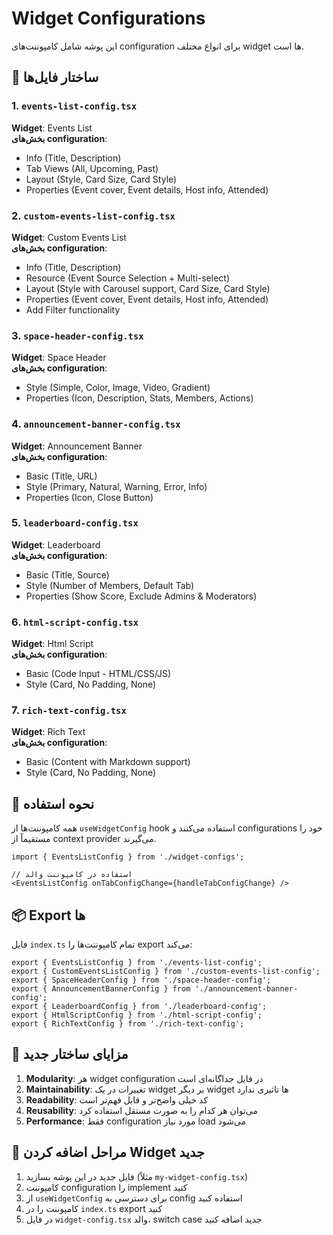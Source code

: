 # Widget Configurations

این پوشه شامل کامپوننت‌های configuration برای انواع مختلف widget ها است.

## 📁 ساختار فایل‌ها

### 1. `events-list-config.tsx`
**Widget**: Events List  
**بخش‌های configuration**:
- Info (Title, Description)
- Tab Views (All, Upcoming, Past)
- Layout (Style, Card Size, Card Style)
- Properties (Event cover, Event details, Host info, Attended)

### 2. `custom-events-list-config.tsx`
**Widget**: Custom Events List  
**بخش‌های configuration**:
- Info (Title, Description)
- Resource (Event Source Selection + Multi-select)
- Layout (Style with Carousel support, Card Size, Card Style)
- Properties (Event cover, Event details, Host info, Attended)
- Add Filter functionality

### 3. `space-header-config.tsx`
**Widget**: Space Header  
**بخش‌های configuration**:
- Style (Simple, Color, Image, Video, Gradient)
- Properties (Icon, Description, Stats, Members, Actions)

### 4. `announcement-banner-config.tsx`
**Widget**: Announcement Banner  
**بخش‌های configuration**:
- Basic (Title, URL)
- Style (Primary, Natural, Warning, Error, Info)
- Properties (Icon, Close Button)

### 5. `leaderboard-config.tsx`
**Widget**: Leaderboard  
**بخش‌های configuration**:
- Basic (Title, Source)
- Style (Number of Members, Default Tab)
- Properties (Show Score, Exclude Admins & Moderators)

### 6. `html-script-config.tsx`
**Widget**: Html Script  
**بخش‌های configuration**:
- Basic (Code Input - HTML/CSS/JS)
- Style (Card, No Padding, None)

### 7. `rich-text-config.tsx`
**Widget**: Rich Text  
**بخش‌های configuration**:
- Basic (Content with Markdown support)
- Style (Card, No Padding, None)

## 🔧 نحوه استفاده

همه کامپوننت‌ها از `useWidgetConfig` hook استفاده می‌کنند و configurations خود را مستقیماً از context provider می‌گیرند.

```tsx
import { EventsListConfig } from './widget-configs';

// استفاده در کامپوننت والد
<EventsListConfig onTabConfigChange={handleTabConfigChange} />
```

## 📦 Export ها

فایل `index.ts` تمام کامپوننت‌ها را export می‌کند:

```tsx
export { EventsListConfig } from './events-list-config';
export { CustomEventsListConfig } from './custom-events-list-config';
export { SpaceHeaderConfig } from './space-header-config';
export { AnnouncementBannerConfig } from './announcement-banner-config';
export { LeaderboardConfig } from './leaderboard-config';
export { HtmlScriptConfig } from './html-script-config';
export { RichTextConfig } from './rich-text-config';
```

## 🎯 مزایای ساختار جدید

1. **Modularity**: هر widget configuration در فایل جداگانه‌ای است
2. **Maintainability**: تغییرات در یک widget بر دیگر widget ها تاثیری ندارد
3. **Readability**: کد خیلی واضح‌تر و قابل فهم‌تر است
4. **Reusability**: می‌توان هر کدام را به صورت مستقل استفاده کرد
5. **Performance**: فقط configuration مورد نیاز load می‌شود

## 🔄 مراحل اضافه کردن Widget جدید

1. فایل جدید در این پوشه بسازید (مثلاً `my-widget-config.tsx`)
2. کامپوننت configuration را implement کنید
3. از `useWidgetConfig` برای دسترسی به config استفاده کنید
4. کامپوننت را در `index.ts` export کنید
5. در فایل `widget-config.tsx` والد، switch case جدید اضافه کنید

